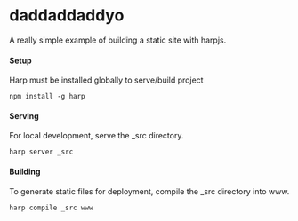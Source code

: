 # daddaddaddyo
A really simple example of building a static site with harpjs.

#### Setup
Harp must be installed globally to serve/build project
```
npm install -g harp
```

#### Serving
For local development, serve the _src directory.
```
harp server _src
```

#### Building
To generate static files for deployment, compile the _src directory into www.
```
harp compile _src www
```
